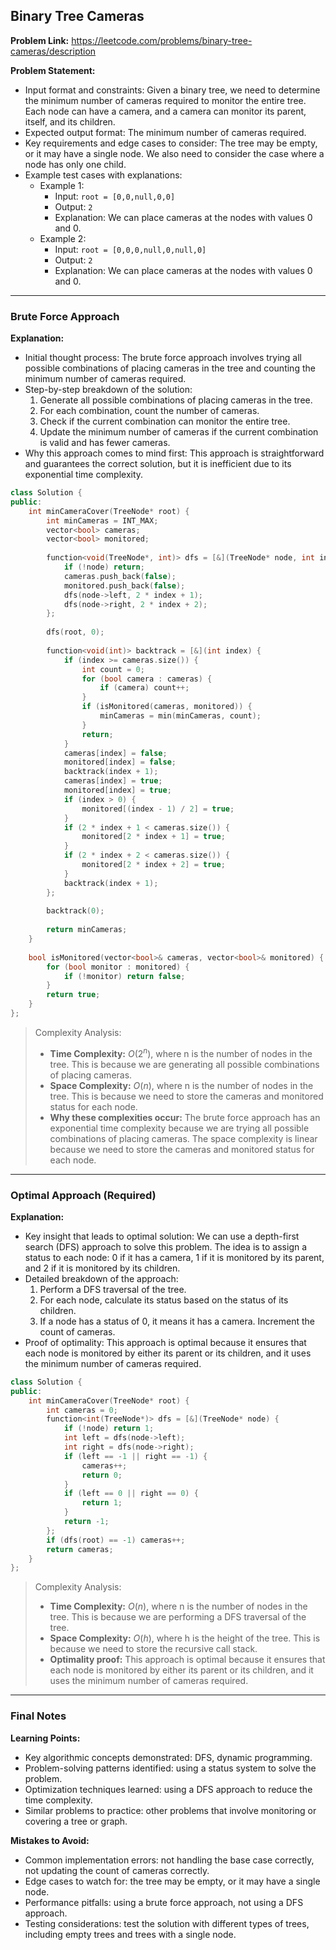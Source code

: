 ## Binary Tree Cameras
**Problem Link:** https://leetcode.com/problems/binary-tree-cameras/description

**Problem Statement:**
- Input format and constraints: Given a binary tree, we need to determine the minimum number of cameras required to monitor the entire tree. Each node can have a camera, and a camera can monitor its parent, itself, and its children.
- Expected output format: The minimum number of cameras required.
- Key requirements and edge cases to consider: The tree may be empty, or it may have a single node. We also need to consider the case where a node has only one child.
- Example test cases with explanations:
  - Example 1: 
    - Input: `root = [0,0,null,0,0]`
    - Output: `2`
    - Explanation: We can place cameras at the nodes with values 0 and 0.
  - Example 2: 
    - Input: `root = [0,0,0,null,0,null,0]`
    - Output: `2`
    - Explanation: We can place cameras at the nodes with values 0 and 0.

---

### Brute Force Approach

**Explanation:**
- Initial thought process: The brute force approach involves trying all possible combinations of placing cameras in the tree and counting the minimum number of cameras required.
- Step-by-step breakdown of the solution:
  1. Generate all possible combinations of placing cameras in the tree.
  2. For each combination, count the number of cameras.
  3. Check if the current combination can monitor the entire tree.
  4. Update the minimum number of cameras if the current combination is valid and has fewer cameras.
- Why this approach comes to mind first: This approach is straightforward and guarantees the correct solution, but it is inefficient due to its exponential time complexity.

```cpp
class Solution {
public:
    int minCameraCover(TreeNode* root) {
        int minCameras = INT_MAX;
        vector<bool> cameras;
        vector<bool> monitored;
        
        function<void(TreeNode*, int)> dfs = [&](TreeNode* node, int index) {
            if (!node) return;
            cameras.push_back(false);
            monitored.push_back(false);
            dfs(node->left, 2 * index + 1);
            dfs(node->right, 2 * index + 2);
        };
        
        dfs(root, 0);
        
        function<void(int)> backtrack = [&](int index) {
            if (index >= cameras.size()) {
                int count = 0;
                for (bool camera : cameras) {
                    if (camera) count++;
                }
                if (isMonitored(cameras, monitored)) {
                    minCameras = min(minCameras, count);
                }
                return;
            }
            cameras[index] = false;
            monitored[index] = false;
            backtrack(index + 1);
            cameras[index] = true;
            monitored[index] = true;
            if (index > 0) {
                monitored[(index - 1) / 2] = true;
            }
            if (2 * index + 1 < cameras.size()) {
                monitored[2 * index + 1] = true;
            }
            if (2 * index + 2 < cameras.size()) {
                monitored[2 * index + 2] = true;
            }
            backtrack(index + 1);
        };
        
        backtrack(0);
        
        return minCameras;
    }
    
    bool isMonitored(vector<bool>& cameras, vector<bool>& monitored) {
        for (bool monitor : monitored) {
            if (!monitor) return false;
        }
        return true;
    }
};
```

> Complexity Analysis:
> - **Time Complexity:** $O(2^n)$, where n is the number of nodes in the tree. This is because we are generating all possible combinations of placing cameras.
> - **Space Complexity:** $O(n)$, where n is the number of nodes in the tree. This is because we need to store the cameras and monitored status for each node.
> - **Why these complexities occur:** The brute force approach has an exponential time complexity because we are trying all possible combinations of placing cameras. The space complexity is linear because we need to store the cameras and monitored status for each node.

---

### Optimal Approach (Required)

**Explanation:**
- Key insight that leads to optimal solution: We can use a depth-first search (DFS) approach to solve this problem. The idea is to assign a status to each node: 0 if it has a camera, 1 if it is monitored by its parent, and 2 if it is monitored by its children.
- Detailed breakdown of the approach:
  1. Perform a DFS traversal of the tree.
  2. For each node, calculate its status based on the status of its children.
  3. If a node has a status of 0, it means it has a camera. Increment the count of cameras.
- Proof of optimality: This approach is optimal because it ensures that each node is monitored by either its parent or its children, and it uses the minimum number of cameras required.

```cpp
class Solution {
public:
    int minCameraCover(TreeNode* root) {
        int cameras = 0;
        function<int(TreeNode*)> dfs = [&](TreeNode* node) {
            if (!node) return 1;
            int left = dfs(node->left);
            int right = dfs(node->right);
            if (left == -1 || right == -1) {
                cameras++;
                return 0;
            }
            if (left == 0 || right == 0) {
                return 1;
            }
            return -1;
        };
        if (dfs(root) == -1) cameras++;
        return cameras;
    }
};
```

> Complexity Analysis:
> - **Time Complexity:** $O(n)$, where n is the number of nodes in the tree. This is because we are performing a DFS traversal of the tree.
> - **Space Complexity:** $O(h)$, where h is the height of the tree. This is because we need to store the recursive call stack.
> - **Optimality proof:** This approach is optimal because it ensures that each node is monitored by either its parent or its children, and it uses the minimum number of cameras required.

---

### Final Notes

**Learning Points:**
- Key algorithmic concepts demonstrated: DFS, dynamic programming.
- Problem-solving patterns identified: using a status system to solve the problem.
- Optimization techniques learned: using a DFS approach to reduce the time complexity.
- Similar problems to practice: other problems that involve monitoring or covering a tree or graph.

**Mistakes to Avoid:**
- Common implementation errors: not handling the base case correctly, not updating the count of cameras correctly.
- Edge cases to watch for: the tree may be empty, or it may have a single node.
- Performance pitfalls: using a brute force approach, not using a DFS approach.
- Testing considerations: test the solution with different types of trees, including empty trees and trees with a single node.